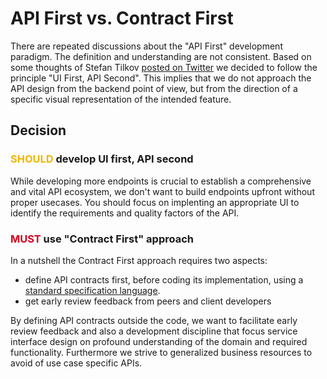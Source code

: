 # API First vs. Contract First

There are repeated discussions about the "API First" development paradigm. The definition and understanding are not consistent.
Based on some thoughts of Stefan Tilkov [posted on Twitter](../topics/api-first-vs-contract-first.md#api-first) we decided to follow the principle "UI First, API Second". This implies that we do not approach the API design from the backend point of view, but from the direction of a specific visual representation of the intended feature. 

## Decision

### <span style="color: #F1B500;">SHOULD</span> develop UI first, API second
While developing more endpoints is crucial to establish a comprehensive and vital API ecosystem, we don't want to build endpoints upfront without proper  usecases. You should focus on implenting an appropriate UI to identify the requirements and quality factors of the API.

### <span style="color: #D4021D;">MUST</span> use "Contract First" approach
In a nutshell the Contract First approach requires two aspects:

* define API contracts first, before coding its implementation, using a [standard specification language](./spec-format.md).
* get early review feedback from peers and client developers

By defining API contracts outside the code, we want to facilitate early review feedback and also a development discipline that focus service interface design on profound understanding of the domain and required functionality. Furthermore we strive to generalized business resources to avoid of use case specific APIs.

